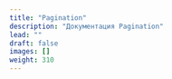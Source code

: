 ```yaml
---
title: "Pagination"
description: "Документация Pagination"
lead: ""
draft: false
images: []
weight: 310
---
```

